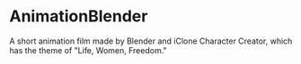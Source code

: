 # AnimationBlender

A short animation film made by Blender and iClone Character Creator, which has the theme of "Life, Women, Freedom."
